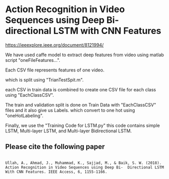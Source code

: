 # Action Recognition in Video Sequences using Deep Bi-directional LSTM with CNN Features

https://ieeexplore.ieee.org/document/8121994/


We have used caffe model to extract deep features from video using matlab script "oneFileFeatures...".

Each CSV file represents features of one video.

which is split using "TrianTestSpit.m".

each CSV in train data is combined to create one CSV file for each class using "EachClassCSV".

The train and validation split is done on Train Data with "EachClassCSV" files and it also give us Labels. which convert to one hot using "oneHotLabeling".

Finally, we use the "Training Code for LSTM.py" this code contains simple LSTM, Multi-layer LSTM, and Multi-layer Bidirectional LSTM.




## Please cite the following paper
<pre>
<code>
Ullah, A., Ahmad, J., Muhammad, K., Sajjad, M., & Baik, S. W. (2018). Action Recognition in Video Sequences using Deep Bi-  Directional LSTM With CNN Features. IEEE Access, 6, 1155-1166.
</code>
</pre>



